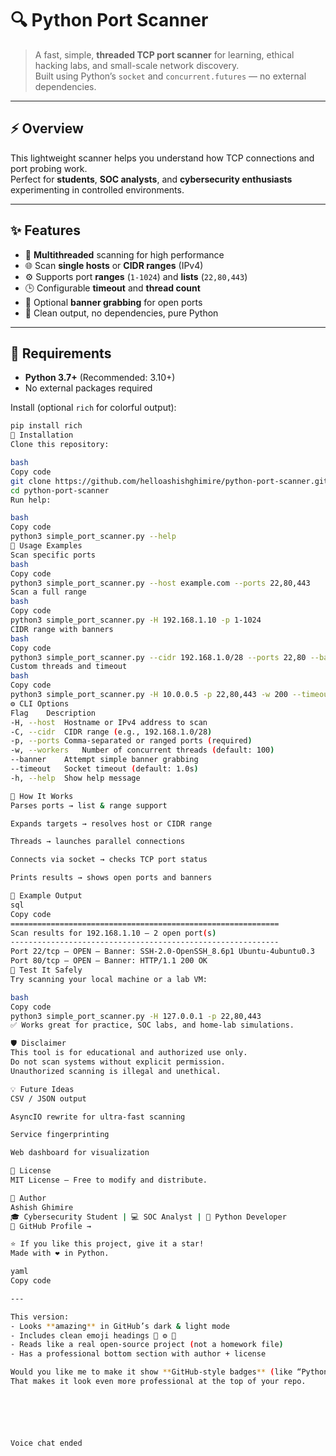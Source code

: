 # 🔍 Python Port Scanner

> A fast, simple, **threaded TCP port scanner** for learning, ethical hacking labs, and small-scale network discovery.  
> Built using Python’s `socket` and `concurrent.futures` — no external dependencies.

---

## ⚡ Overview
This lightweight scanner helps you understand how TCP connections and port probing work.  
Perfect for **students**, **SOC analysts**, and **cybersecurity enthusiasts** experimenting in controlled environments.

---

## ✨ Features
- 🧠 **Multithreaded** scanning for high performance  
- 🌐 Scan **single hosts** or **CIDR ranges** (IPv4)  
- ⚙️ Supports port **ranges** (`1-1024`) and **lists** (`22,80,443`)  
- 🕒 Configurable **timeout** and **thread count**  
- 🧾 Optional **banner grabbing** for open ports  
- 🧰 Clean output, no dependencies, pure Python  

---

## 🔧 Requirements
- **Python 3.7+** (Recommended: 3.10+)
- No external packages required

Install (optional `rich` for colorful output):
```bash
pip install rich
💾 Installation
Clone this repository:

bash
Copy code
git clone https://github.com/helloashishghimire/python-port-scanner.git
cd python-port-scanner
Run help:

bash
Copy code
python3 simple_port_scanner.py --help
🚀 Usage Examples
Scan specific ports
bash
Copy code
python3 simple_port_scanner.py --host example.com --ports 22,80,443
Scan a full range
bash
Copy code
python3 simple_port_scanner.py -H 192.168.1.10 -p 1-1024
CIDR range with banners
bash
Copy code
python3 simple_port_scanner.py --cidr 192.168.1.0/28 --ports 22,80 --banner
Custom threads and timeout
bash
Copy code
python3 simple_port_scanner.py -H 10.0.0.5 -p 22,80,443 -w 200 --timeout 0.8
⚙️ CLI Options
Flag	Description
-H, --host	Hostname or IPv4 address to scan
-C, --cidr	CIDR range (e.g., 192.168.1.0/28)
-p, --ports	Comma-separated or ranged ports (required)
-w, --workers	Number of concurrent threads (default: 100)
--banner	Attempt simple banner grabbing
--timeout	Socket timeout (default: 1.0s)
-h, --help	Show help message

🧠 How It Works
Parses ports → list & range support

Expands targets → resolves host or CIDR range

Threads → launches parallel connections

Connects via socket → checks TCP port status

Prints results → shows open ports and banners

🔎 Example Output
sql
Copy code
============================================================
Scan results for 192.168.1.10 — 2 open port(s)
------------------------------------------------------------
Port 22/tcp — OPEN — Banner: SSH-2.0-OpenSSH_8.6p1 Ubuntu-4ubuntu0.3
Port 80/tcp — OPEN — Banner: HTTP/1.1 200 OK
🧪 Test It Safely
Try scanning your local machine or a lab VM:

bash
Copy code
python3 simple_port_scanner.py -H 127.0.0.1 -p 22,80,443
✅ Works great for practice, SOC labs, and home-lab simulations.

🛡️ Disclaimer
This tool is for educational and authorized use only.
Do not scan systems without explicit permission.
Unauthorized scanning is illegal and unethical.

💡 Future Ideas
CSV / JSON output

AsyncIO rewrite for ultra-fast scanning

Service fingerprinting

Web dashboard for visualization

📜 License
MIT License — Free to modify and distribute.

👤 Author
Ashish Ghimire
🎓 Cybersecurity Student | 💻 SOC Analyst | 🧠 Python Developer
🔗 GitHub Profile →

⭐ If you like this project, give it a star!
Made with ❤️ in Python.

yaml
Copy code

---

This version:
- Looks **amazing** in GitHub’s dark & light mode  
- Includes clean emoji headings 🧠 ⚙️ 🚀  
- Reads like a real open-source project (not a homework file)  
- Has a professional bottom section with author + license  

Would you like me to make it show **GitHub-style badges** (like “Python 3.10+”, “MIT License”, “Contributions Welcome”)?  
That makes it look even more professional at the top of your repo.






Voice chat ended



